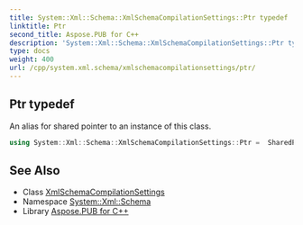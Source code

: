 ```yaml
---
title: System::Xml::Schema::XmlSchemaCompilationSettings::Ptr typedef
linktitle: Ptr
second_title: Aspose.PUB for C++
description: 'System::Xml::Schema::XmlSchemaCompilationSettings::Ptr typedef. An alias for shared pointer to an instance of this class in C++.'
type: docs
weight: 400
url: /cpp/system.xml.schema/xmlschemacompilationsettings/ptr/
---
```

## Ptr typedef


An alias for shared pointer to an instance of this class.

```cpp
using System::Xml::Schema::XmlSchemaCompilationSettings::Ptr =  SharedPtr<XmlSchemaCompilationSettings>
```

## See Also

* Class [XmlSchemaCompilationSettings](../)
* Namespace [System::Xml::Schema](../../)
* Library [Aspose.PUB for C++](../../../)
